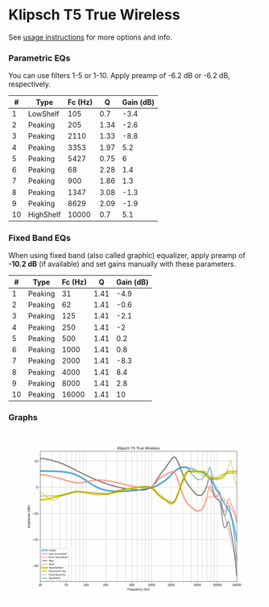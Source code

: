 # Klipsch T5 True Wireless
See [usage instructions](https://github.com/jaakkopasanen/AutoEq#usage) for more options and info.

### Parametric EQs
You can use filters 1-5 or 1-10. Apply preamp of -6.2 dB or -6.2 dB, respectively.

|   # | Type      |   Fc (Hz) |    Q |   Gain (dB) |
|-----|-----------|-----------|------|-------------|
|   1 | LowShelf  |       105 | 0.7  |        -3.4 |
|   2 | Peaking   |       205 | 1.34 |        -2.6 |
|   3 | Peaking   |      2110 | 1.33 |        -8.8 |
|   4 | Peaking   |      3353 | 1.97 |         5.2 |
|   5 | Peaking   |      5427 | 0.75 |         6   |
|   6 | Peaking   |        68 | 2.28 |         1.4 |
|   7 | Peaking   |       900 | 1.86 |         1.3 |
|   8 | Peaking   |      1347 | 3.08 |        -1.3 |
|   9 | Peaking   |      8629 | 2.09 |        -1.9 |
|  10 | HighShelf |     10000 | 0.7  |         5.1 |

### Fixed Band EQs
When using fixed band (also called graphic) equalizer, apply preamp of **-10.2 dB** (if available) and set gains manually with these parameters.

|   # | Type    |   Fc (Hz) |    Q |   Gain (dB) |
|-----|---------|-----------|------|-------------|
|   1 | Peaking |        31 | 1.41 |        -4.9 |
|   2 | Peaking |        62 | 1.41 |        -0.6 |
|   3 | Peaking |       125 | 1.41 |        -2.1 |
|   4 | Peaking |       250 | 1.41 |        -2   |
|   5 | Peaking |       500 | 1.41 |         0.2 |
|   6 | Peaking |      1000 | 1.41 |         0.8 |
|   7 | Peaking |      2000 | 1.41 |        -8.3 |
|   8 | Peaking |      4000 | 1.41 |         8.4 |
|   9 | Peaking |      8000 | 1.41 |         2.8 |
|  10 | Peaking |     16000 | 1.41 |        10   |

### Graphs
![](./Klipsch%20T5%20True%20Wireless.png)

